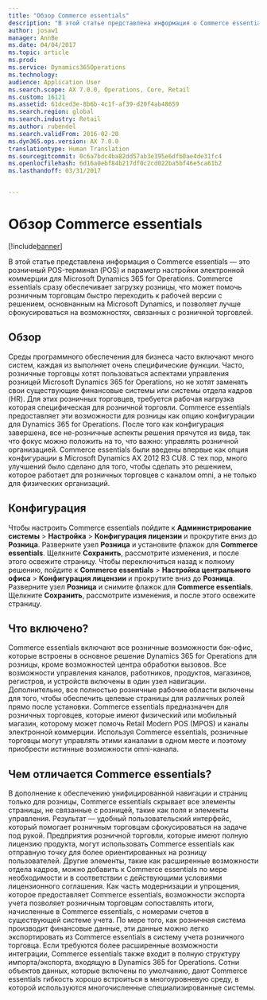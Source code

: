 ```yaml
---
title: "Обзор Commerce essentials"
description: "В этой статье представлена информация о Commerce essentials — это розничный POS-терминал (POS) и параметр настройки электронной коммерции для Microsoft Dynamics 365 for Operations. Commerce essentials сразу обеспечивает загрузку розницы, что может помочь розничным торговцам быстро переходить к рабочей версии с решением, основнанным на Microsoft Dynamics, и позволяет лучше сфокусироваться на возможностях, связанных с розничной торговлей."
author: josaw1
manager: AnnBe
ms.date: 04/04/2017
ms.topic: article
ms.prod: 
ms.service: Dynamics365Operations
ms.technology: 
audience: Application User
ms.search.scope: AX 7.0.0, Operations, Core, Retail
ms.custom: 16121
ms.assetid: 61dced3e-8b6b-4c1f-af39-d20f4ab48659
ms.search.region: global
ms.search.industry: Retail
ms.author: rubendel
ms.search.validFrom: 2016-02-28
ms.dyn365.ops.version: AX 7.0.0
translationtype: Human Translation
ms.sourcegitcommit: 0c6a7bdc4ba82dd57ab3e395e6dfb0ae4de31fc4
ms.openlocfilehash: 6d16a0ebf84b217df0c2cd022ba5bf46e5ca61b2
ms.lasthandoff: 03/31/2017


---
```


# <a name="commerce-essentials-overview"></a>Обзор Commerce essentials

[!include[banner](includes/banner.md)]


В этой статье представлена информация о Commerce essentials — это розничный POS-терминал (POS) и параметр настройки электронной коммерции для Microsoft Dynamics 365 for Operations. Commerce essentials сразу обеспечивает загрузку розницы, что может помочь розничным торговцам быстро переходить к рабочей версии с решением, основнанным на Microsoft Dynamics, и позволяет лучше сфокусироваться на возможностях, связанных с розничной торговлей. 

<a name="overview"></a>Обзор
--------

Среды программного обеспечения для бизнеса часто включают много систем, каждая из выполняет очень специфические функции. Часто, розничные торговцы хотят пользоваться аспектами управления розницей Microsoft Dynamics 365 for Operations, но не хотят заменять свои существующие финансовые системы или системы отдела кадров (HR). Для этих розничных торговцев, требуется рабочая нагрузка которая специфическая для розничной торговли. Commerce essentials предоставляет эти возможности для розницы как опцию конфигурации для Dynamics 365 for Operations. После того как конфигурация завершена, все не-розничные аспекты решения прячутся из вида, так что фокус можно положить на то, что важно: управлять розничной организацией. Commerce essentials были введены впервые как опция конфигурации в Microsoft Dynamics AX 2012 R3 CU8. С тех пор, много улучшений было сделано для того, чтобы сделать это решением, которое работает для розничных торговцев с каналом omni, а не только для физических организаций.

## <a name="configuration"></a>Конфигурация
Чтобы настроить Commerce essentials пойдите к **Администрирование системы** &gt; **Настройка** &gt; **Конфигурация лицензии** и прокрутите вниз до **Розница**. Разверните узел **Розница** и установите флажок для **Commerce essentials**. Щелкните **Сохранить**, рассмотрите изменения, и после этого освежите страницу. Чтобы переключиться назад к полному решению, пойдите к **Commerce essentials** &gt; **Настройка центрального офиса** &gt; **Конфигурация лицензии** и прокрутите вниз до **Розница**. Разверните узел **Розница** и снимите флажок для **Commerce essentials**. Щелкните **Сохранить**, рассмотрите изменения, и после этого освежите страницу.

## <a name="what-is-included"></a>Что включено?
Commerce essentials включают все розничные возможности бэк-офис, которые встроены в основное решение Dynamics 365 for Operations для розницы, кроме возможностей центра обработки вызовов. Все возможности управления каналов, работников, продуктов, магазинов, регистров, и устройств включены в один узел навигации. Дополнительно, все полностью розничные рабочие области включены для того, чтобы обеспечить целевые страницы для различных ролей прямо после установки. Commerce essentials предназначен для розничных торговцев, которые имеют физический или мобильный магазин, которому может помочь Retail Modern POS (MPOS) и каналы электронной коммерции. Используя Commerce essentials, розничные торговцы могут управлять этими каналами в одном месте и поэтому приобрести истинные возможности omni-канала.

## <a name="how-is-commerce-essentials-different"></a>Чем отличается Commerce essentials?
В дополнение к обеспечению унифицированной навигации и страниц только для розницы, Commerce essentials скрывает все элементы страницы, не связанные с розницей, такие как поля и элементы управления. Результат — удобный пользовательский интерфейс, который помогает розничным торговцам сфокусироваться на задаче под рукой. Предприятия розничной торговли, которые имеют полную лицензию продукта, могут использовать Commerce essentials как отправную точку для более ориентированных на розницу пользователей. Другие элементы, такие как расширенные возможности отдела кадров, можно добавить к Commerce essentials по мере необходимости и в соответствии с действующими условиями лицензионного соглашения. Как часть модернизации и упрощения, которое предоставляет Commerce essentials, возможности экспорта учета позволяет розничным торговцам сопоставлять итоги, начисленные в Commerce essentials, с номерами счетов в существующей системе учета. По мере того, как розничная система производит финансовые данные, эти данные можно легко экспортировать из Commerce essentials в систему учета розничного торговца. Если требуются более расширенные возможности интеграции, Commerce essentials также входит в полную структуру импорта/экспорта, входящую в Dynamics 365 for Operations. Сотни объектов данных, которые включены по умолчанию, дают Commerce essentials гибкость хорошо встроиться в многоуровневую среду, в которой используются многочисленные специализированные системы.




